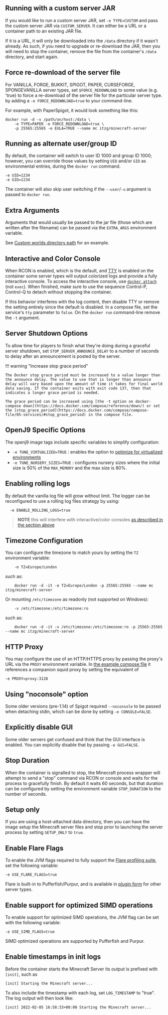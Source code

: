 
## Running with a custom server JAR

If you would like to run a custom server JAR, set `-e TYPE=CUSTOM` and pass the custom server
JAR via `CUSTOM_SERVER`. It can either be a URL or a container path to an existing JAR file.

If it is a URL, it will only be downloaded into the `/data` directory if it wasn't already. As
such, if you need to upgrade or re-download the JAR, then you will need to stop the container,
remove the file from the container's `/data` directory, and start again.

## Force re-download of the server file

For VANILLA, FORGE, BUKKIT, SPIGOT, PAPER, CURSEFORGE, SPONGEVANILLA server types, set
`$FORCE_REDOWNLOAD` to some value (e.g. 'true) to force a re-download of the server file for
the particular server type. by adding a `-e FORCE_REDOWNLOAD=true` to your command-line.

For example, with PaperSpigot, it would look something like this:

```
docker run -d -v /path/on/host:/data \
    -e TYPE=PAPER -e FORCE_REDOWNLOAD=true \
    -p 25565:25565 -e EULA=TRUE --name mc itzg/minecraft-server
```

## Running as alternate user/group ID

By default, the container will switch to user ID 1000 and group ID 1000;
however, you can override those values by setting `UID` and/or `GID` as environmental entries, during the `docker run` command.

    -e UID=1234
    -e GID=1234

The container will also skip user switching if the `--user`/`-u` argument
is passed to `docker run`.

## Extra Arguments

Arguments that would usually be passed to the jar file (those which are written after the filename) can be passed via the `EXTRA_ARGS` environment variable.

See [Custom worlds directory path](../misc/world-data.md#custom-worlds-directory-path) for an example.

## Interactive and Color Console

When RCON is enabled, which is the default, and [TTY](https://docs.docker.com/compose/compose-file/05-services/#tty) is enabled on the container some server types will output colorized logs and provide a fully interactive console. To access the interactive console, use [`docker attach`](https://docs.docker.com/engine/reference/commandline/container_attach/) (not `exec`). When finished, make sure to use the sequence Control-P, Control-Q to detach without stopping the container.

If this behavior interferes with the log content, then disable TTY or remove the setting entirely since the default is disabled. In a compose file, set the service's `tty` parameter to `false`. On the `docker run` command-line remove the `-t` argument.

## Server Shutdown Options

To allow time for players to finish what they're doing during a graceful server shutdown, set `STOP_SERVER_ANNOUNCE_DELAY` to a number of seconds to delay after an announcement is posted by the server.

!!! warning "Increase stop grace period"

    The Docker stop grace period must be increased to a value longer than the announce delay. The value to use that is longer than announce delay will vary based upon the amount of time it takes for final world data saving. If the container exits with exit code 137, then that indicates a longer grace period is needed. 
    
    The grace period can be increased using [the -t option on docker-compose down](https://docs.docker.com/compose/reference/down/) or set the [stop_grace_period](https://docs.docker.com/compose/compose-file/05-services/#stop_grace_period) in the compose file.

## OpenJ9 Specific Options

The openj9 image tags include specific variables to simplify configuration:

- `-e TUNE_VIRTUALIZED=TRUE` : enables the option to
  [optimize for virtualized environments](https://www.eclipse.org/openj9/docs/xtunevirtualized/)
- `-e TUNE_NURSERY_SIZES=TRUE` : configures nursery sizes where the initial size is 50%
  of the `MAX_MEMORY` and the max size is 80%.

## Enabling rolling logs

By default the vanilla log file will grow without limit. The logger can be reconfigured to use a rolling log files strategy by using:

```
  -e ENABLE_ROLLING_LOGS=true
```

> **NOTE** this will interfere with interactive/color consoles [as described in the section above](#interactive-and-color-console)

## Timezone Configuration

You can configure the timezone to match yours by setting the `TZ` environment variable:

        -e TZ=Europe/London

such as:

        docker run -d -it -e TZ=Europe/London -p 25565:25565 --name mc itzg/minecraft-server

Or mounting `/etc/timezone` as readonly (not supported on Windows):

        -v /etc/timezone:/etc/timezone:ro

such as:

        docker run -d -it -v /etc/timezone:/etc/timezone:ro -p 25565:25565 --name mc itzg/minecraft-server

## HTTP Proxy

You may configure the use of an HTTP/HTTPS proxy by passing the proxy's URL via the `PROXY`
environment variable. In [the example compose file](https://github.com/itzg/docker-minecraft-server/blob/master/examples/docker-compose-proxied.yml) it references
a companion squid proxy by setting the equivalent of

    -e PROXY=proxy:3128

## Using "noconsole" option

Some older versions (pre-1.14) of Spigot required `--noconsole` to be passed when detaching stdin, which can be done by setting `-e CONSOLE=FALSE`.

## Explicitly disable GUI

Some older servers get confused and think that the GUI interface is enabled. You can explicitly
disable that by passing `-e GUI=FALSE`.

## Stop Duration

When the container is signalled to stop, the Minecraft process wrapper will attempt to send a "stop" command via RCON or console and waits for the process to gracefully finish. By default it waits 60 seconds, but that duration can be configured by setting the environment variable `STOP_DURATION` to the number of seconds.

## Setup only

If you are using a host-attached data directory, then you can have the image setup the Minecraft server files and stop prior to launching the server process by setting `SETUP_ONLY` to `true`. 
    
## Enable Flare Flags
    
To enable the JVM flags required to fully support the [Flare profiling suite](https://blog.airplane.gg/flare), set the following variable:
    
    -e USE_FLARE_FLAGS=true
    
Flare is built-in to Pufferfish/Purpur, and is available in [plugin form](https://github.com/TECHNOVE/FlarePlugin) for other server types.

## Enable support for optimized SIMD operations

To enable support for optimized SIMD operations, the JVM flag can be set with the following variable:

    -e USE_SIMD_FLAGS=true

SIMD optimized operations are supported by Pufferfish and Purpur.

## Enable timestamps in init logs

Before the container starts the Minecraft Server its output is prefixed with `[init]`, such as

```
[init] Starting the Minecraft server...
```

To also include the timestamp with each log, set `LOG_TIMESTAMP` to "true". The log output will then look like:

```
[init] 2022-02-05 16:58:33+00:00 Starting the Minecraft server...
```
